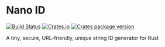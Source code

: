 # Nano ID

[![Build Status](https://travis-ci.org/nikolay-govorov/nanoid.svg?branch=master)](https://travis-ci.org/nikolay-govorov/nanoid)
[![Crates.io](https://img.shields.io/crates/l/rustc-serialize.svg)](https://github.com/nikolay-govorov/nanoid/blob/master/LICENSE)
[![Crates package version](https://img.shields.io/crates/v/nanoid.svg)](https://crates.io/crates/nanoid)

A tiny, secure, URL-friendly, unique string ID generator for Rust
